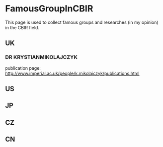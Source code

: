 # FamousGroupInCBIR

This page is used to collect famous groups and researches (in my opinion) in the CBIR field.

## UK

### DR KRYSTIANMIKOLAJCZYK
publication page: http://www.imperial.ac.uk/people/k.mikolajczyk/publications.html

## US

## JP

## CZ

## CN



